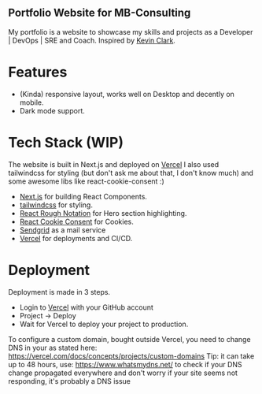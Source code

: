 ## Portfolio Website for MB-Consulting

My portfolio is a website to showcase my skills and projects as a Developer | DevOps | SRE and Coach.
Inspired by [Kevin Clark](https://kevinclark.ca).

# Features

- (Kinda) responsive layout, works well on Desktop and decently on mobile.
- Dark mode support.

# Tech Stack (WIP)

The website is built in Next.js and deployed on [Vercel](https://vercel.com) I also used tailwindcss for styling (but don't ask me about that, I don't know much) and some awesome libs like react-cookie-consent :)

- [Next.js](https://nextjs.org) for building React Components.
- [tailwindcss](https://tailwindcss.com) for styling.
- [React Rough Notation](https://roughnotation.com) for Hero section highlighting.
- [React Cookie Consent](https://github.com/Mastermindzh/react-cookie-consent) for Cookies.
- [Sendgrid](https://sendgrid.com/solutions/email-api/) as a mail service
- [Vercel](https://vercel.com) for deployments and CI/CD.

# Deployment

Deployment is made in 3 steps.

- Login to [Vercel](https://vercel.com) with your GitHub account
- Project -> Deploy
- Wait for Vercel to deploy your project to production.

To configure a custom domain, bought outside Vercel, you need to change DNS in your as stated here: https://vercel.com/docs/concepts/projects/custom-domains
Tip: it can take up to 48 hours, use: https://www.whatsmydns.net/ to check if your DNS change propagated everywhere and don't worry if your site seems not responding, it's probably a DNS issue
